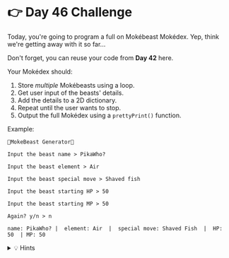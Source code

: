 # 👉 Day 46 Challenge

Today, you're going to program a full on Mokébeast Mokédex.  Yep, think we're getting away with it so far...

Don't forget, you can reuse your code from **Day 42** here.

Your Mokédex should:

1. Store *multiple* Mokébeasts using a loop.
2. Get user input of the beasts' details.
3. Add the details to a 2D dictionary.
4. Repeat until the user wants to stop.
5. Output the full Mokédex using a `prettyPrint()` function.

Example:

```
🌟MokeBeast Generator🌟

Input the beast name > PikaWho?

Input the beast element > Air

Input the beast special move > Shaved fish

Input the beast starting HP > 50

Input the beast starting MP > 50

Again? y/n > n

name: PikaWho? |  element: Air  |  special move: Shaved Fish  |  HP: 50  | MP: 50
```

<details> <summary> 💡 Hints </summary>
  
- Not much here you can't get from the examples on pages 1 and 2 for today.
- Think about what you can add to make the spacing look nice? (fstrings, `>`, etc.)

</details>